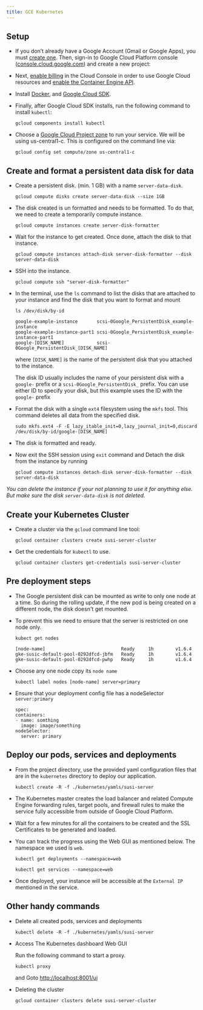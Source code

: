 ```yaml
---
title: GCE Kubernetes
---
```


## Setup

- If you don’t already have a Google Account (Gmail or Google Apps), you must [create one](https://accounts.google.com/SignUp). Then, sign-in to Google Cloud Platform console ([console.cloud.google.com](http://console.cloud.google.com/)) and create a new project:


- Next, [enable billing](https://console.cloud.google.com/billing) in the Cloud Console in order to use Google Cloud resources and [enable the Container Engine API](https://console.cloud.google.com/project/_/kubernetes/list).

- Install [Docker](https://docs.docker.com/engine/installation/), and [Google Cloud SDK](https://cloud.google.com/sdk/).

- Finally, after Google Cloud SDK installs, run the following command to install `kubectl`:

    ```
    gcloud components install kubectl
    ```

- Choose a [Google Cloud Project zone](https://cloud.google.com/compute/docs/regions-zones/regions-zones) to run your service. We will be using us-central1-c. This is configured on the command line via:

    ```
    gcloud config set compute/zone us-central1-c
    ```

## Create and format a persistent data disk for data

- Create a persistent disk. (min. 1 GB) with a name `server-data-disk`.

    ```
    gcloud compute disks create server-data-disk --size 1GB
    ```

- The disk created is un formatted and needs to be formatted. To do that, we need to create a temporarily compute instance.

    ```
    gcloud compute instances create server-disk-formatter
    ```

- Wait for the instance to get created. Once done, attach the disk to that instance.

    ```
    gcloud compute instances attach-disk server-disk-formatter --disk server-data-disk
    ```

- SSH into the instance.

    ```
    gcloud compute ssh "server-disk-formatter"
    ```

- In the terminal, use the `ls` command to list the disks that are attached to your instance and find the disk that you want to format and mount

    ```
    ls /dev/disk/by-id
    ```

    ```
    google-example-instance       scsi-0Google_PersistentDisk_example-instance
    google-example-instance-part1 scsi-0Google_PersistentDisk_example-instance-part1
    google-[DISK_NAME]            scsi-0Google_PersistentDisk_[DISK_NAME]
    ```

    where `[DISK_NAME]` is the name of the persistent disk that you attached to the instance.

    The disk ID usually includes the name of your persistent disk with a `google-` prefix or a `scsi-0Google_PersistentDisk_` prefix. You can use either ID to specify your disk, but this example uses the ID with the `google-` prefix


- Format the disk with a single `ext4` filesystem using the `mkfs` tool. This command deletes all data from the specified disk.

    ```
    sudo mkfs.ext4 -F -E lazy_itable_init=0,lazy_journal_init=0,discard /dev/disk/by-id/google-[DISK_NAME]
    ```

- The disk is formatted and ready.
- Now exit the SSH session using `exit` command and Detach the disk from the instance by running

    ```
    gcloud compute instances detach-disk server-disk-formatter --disk server-data-disk
    ```

_You can delete the instance if your not planning to use it for anything else. But make sure the disk `server-data-disk` is not deleted._

## Create your Kubernetes Cluster

- Create a cluster via the `gcloud` command line tool:

    ```
    gcloud container clusters create susi-server-cluster
    ```

- Get the credentials for `kubectl` to use.

    ```
    gcloud container clusters get-credentials susi-server-cluster
    ```

## Pre deployment steps
- The Google persistent disk can be mounted as write to only one node at a time. So during the rolling update, if the new pod is being created on a different node, the disk doesn't get mounted.
- To prevent this we need to ensure that the server is restricted on one node only.

  ```
  kubect get nodes
  ```

  ```
  [node-name]                            Ready     1h        v1.6.4
  gke-susic-default-pool-0292dfcd-jbfm   Ready     1h        v1.6.4
  gke-susic-default-pool-0292dfcd-pwhp   Ready     1h        v1.6.4
  ```

- Choose any one node copy its `node name`

  ```
  kubectl label nodes [node-name] server=primary
  ```
- Ensure that your deployment config file has a nodeSelector `server:primary`

  ```
  spec:
  containers:
  - name: somthing
    image: image/something
  nodeSelector:
    server: primary
  ```

## Deploy our pods, services and deployments

- From the project directory, use the provided yaml configuration files that are in the `kubernetes` directory to deploy our application.

    ```
    kubectl create -R -f ./kubernetes/yamls/susi-server
    ```

- The Kubernetes master creates the load balancer and related Compute Engine forwarding rules, target pools, and firewall rules to make the service fully accessible from outside of Google Cloud Platform.
- Wait for a few minutes for all the containers to be created and the SSL Certificates to be generated and loaded.
- You can track the progress using the Web GUI as mentioned below. The namespace we used is `web`.

  ```
  kubectl get deployments --namespace=web
  ```

  ```
  kubectl get services --namespace=web
  ```

- Once deployed, your instance will be accessible at the `External IP` mentioned in the service.


## Other handy commands

- Delete all created pods, services and deployments

    ```
    kubectl delete -R -f ./kubernetes/yamls/susi-server
    ```

-  Access The Kubernetes dashboard Web GUI

    Run the following command to start a proxy.

    ```
    kubectl proxy
    ```

    and Goto [http://localhost:8001/ui](http://localhost:8001/ui)

- Deleting the cluster

    ```
    gcloud container clusters delete susi-server-cluster
    ```
